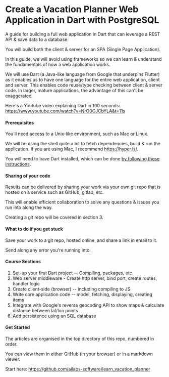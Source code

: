 # Create a Vacation Planner Web Application in Dart with PostgreSQL
A guide for building a full web application in Dart that can leverage a REST API & save data to a database.

You will build both the client & server for an SPA (Single Page Application).

In this guide, we will avoid using frameworks so we can learn & understand the fundamentals of how a web application works.

We will use Dart (a Java-like language from Google that underpins Flutter) as it enables us to have one language for the entire web application, client and server. This enables code reuse/type checking between client & server code. In larger, mature applications, the advantage of this can't be exaggerated.

Here's a Youtube video explaining Dart in 100 seconds:
https://www.youtube.com/watch?v=NrO0CJCbYLA&t=11s

#### Prerequisites

You'll need access to a Unix-like environment, such as Mac or Linux.

We will be using the shell quite a bit to fetch dependencies, build & run the application. If you are using Mac, I recommend https://hyper.is/.

You will need to have Dart installed, which can be done [by following these instructions](https://github.com/ailabs-software/learn_vacation_planner/blob/main/install_dart.md).

#### Sharing of your code

Results can be delivered by sharing your work via your own git repo that is hosted on a service such as GitHub, gitlab, etc.

This will enable efficient collaboration to solve any questions & issues you run into along the way.

Creating a git repo will be covered in section 3.

#### What to do if you get stuck

Save your work to a git repo, hosted online, and share a link in email to it.

Send along any error you're running into.



#### Course Sections

1. Set-up your first Dart project -- Compiling, packages, etc
2. Web server middleware - Create http server, bind port, create routes, handler logic
3. Create client-side (browser) -- including compiling to JS
4. Write core application code -- model, fetching, displaying, creating items
5. Integrate with Google's reverse geocoding API to show maps & calculate distance between lat/lon points
6. Add persistence using an SQL database

#### Get Started

The articles are organised in the top directory of this repo, numbered in order.

You can view them in either GitHub (in your browser) or in a markdown viewer.

Start here: https://github.com/ailabs-software/learn_vacation_planner

